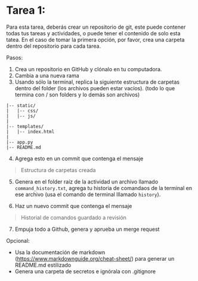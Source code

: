 # Tarea 1:

Para esta tarea, deberás crear un repositorio de git, este puede contener todas tus tareas y actividades, o puede tener el contenido de solo esta tatea. En el caso de tomar la primera opción, por favor, crea una carpeta dentro del repositorio para cada tarea.

Pasos:
1. Crea un repositorio en GitHub y clónalo en tu computadora.
2. Cambia a una nueva rama
3. Usando sólo la terminal, replica  la siguiente estructura de carpetas dentro del folder (los archivos pueden estar vacíos). (todo lo que termina con / son folders y lo demás son archivos)

```
|-- static/
|   |-- css/
|   |-- js/
|
|-- templates/
|   |-- index.html
|
|-- app.py
|-- README.md
```

4. Agrega esto en un commit que contenga el mensaje
> Estructura de carpetas creada

5. Genera en el folder raíz de la actividad un archivo llamado `command_history.txt`, agrega tu historia de comandaos de la terminal en ese archivo (usa el comando de terminal lllamado `history`).

6. Haz un nuevo commit que contenga el mensaje
> Historial de comandos guardado a revisión

7. Empuja todo a Github, genera y aprueba un merge request

Opcional:
- Usa la documentación de markdown (https://www.markdownguide.org/cheat-sheet/) para generar un README.md estilizado
- Genera una carpeta de secretos e ignórala con .gitignore